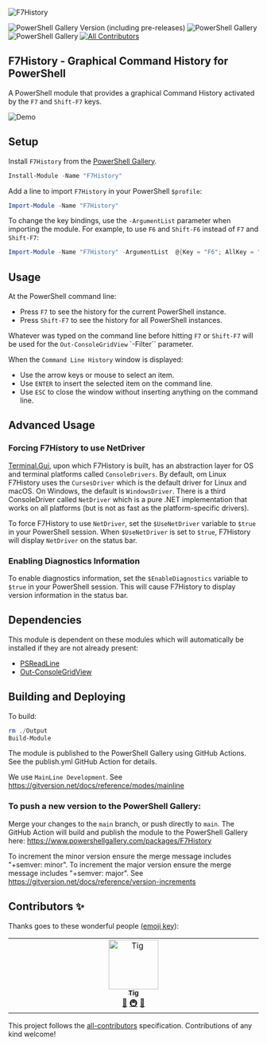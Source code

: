 ![F7History](https://socialify.git.ci/gui-cs/F7History/image?description=1&font=Source%20Code%20Pro&language=1&owner=1&pattern=Circuit%20Board&theme=Auto)

![PowerShell Gallery Version (including pre-releases)](https://img.shields.io/powershellgallery/v/F7History)
![PowerShell Gallery](https://img.shields.io/powershellgallery/dt/F7History)
![PowerShell Gallery](https://img.shields.io/powershellgallery/p/F7History)
[![All Contributors](https://img.shields.io/badge/all_contributors-1-orange.svg?style=flat-square)](#contributors-)

## F7History - Graphical Command History for PowerShell

A PowerShell module that provides a graphical Command History activated by the `F7` and `Shift-F7` keys.

![Demo](https://i.imgur.com/GvX7LEL.gif)

## Setup

Install `F7History` from the [PowerShell Gallery](https://www.powershellgallery.com/packages/F7History/).

```ps1
Install-Module -Name "F7History"
```

Add a line to import `F7History` in your PowerShell `$profile`:

```ps1
Import-Module -Name "F7History"
```

To change the key bindings, use the `-ArgumentList` parameter when importing the module. For example, to use `F6` and `Shift-F6` instead of `F7` and `Shift-F7`:

```ps1
Import-Module -Name "F7History" -ArgumentList  @{Key = "F6"; AllKey = "Shift-F6"}
```

## Usage 

At the PowerShell command line:

* Press `F7` to see the history for the current PowerShell instance.
* Press `Shift-F7` to see the history for all PowerShell instances.

Whatever was typed on the command line before hitting `F7` or `Shift-F7` will be used for the `Out-ConsoleGridView` `-Filter`` parameter.

When the `Command Line History` window is displayed:

* Use the arrow keys or mouse to select an item.
* Use `ENTER` to insert the selected item on the command line.
* Use `ESC` to close the window without inserting anything on the command line.

## Advanced Usage

### Forcing F7History to use NetDriver

[Terminal.Gui](https://github.com/gui-cs/Terminal.Gui), upon which F7History is built, has an abstraction layer for OS and terminal platforms called `ConsoleDrivers`. By default, om Linux F7History uses the `CursesDriver` which is the default driver for Linux and macOS. On Windows, the default is `WindowsDriver`. There is a third ConsoleDriver called `NetDriver` which is a pure .NET implementation that works on all platforms (but is not as fast as the platform-specific drivers). 

To force F7History to use `NetDriver`, set the `$UseNetDriver` variable to `$true` in your PowerShell session. When `$UseNetDriver` is set to `$true`, F7History will display `NetDriver` on the status bar.

### Enabling Diagnostics Information

To enable diagnostics information, set the `$EnableDiagnostics` variable to `$true` in your PowerShell session. This will cause F7History to display version information in the status bar.

## Dependencies

This module is dependent on these modules which will automatically be installed if they are not already present:

* [PSReadLine](https://github.com/PowerShell/PSReadLine)
* [Out-ConsoleGridView](https://github.com/PowerShell/GraphicalTools)

## Building and Deploying

To build:

```ps1
rm ./Output
Build-Module
``````

The module is published to the PowerShell Gallery using GitHub Actions. See the publish.yml GitHub Action for details.

We use `MainLine Development`. See https://gitversion.net/docs/reference/modes/mainline

### To push a new version to the PowerShell Gallery:

Merge your changes to the `main` branch, or push directly to `main`. The GitHub Action will build and publish the module to the PowerShell Gallery here: https://www.powershellgallery.com/packages/F7History

To increment the minor version ensure the merge message includes "+semver: minor". To increment the major version ensure the merge message includes "+semver: major". See https://gitversion.net/docs/reference/version-increments


## Contributors ✨

Thanks goes to these wonderful people ([emoji key](https://allcontributors.org/docs/en/emoji-key)):

<!-- ALL-CONTRIBUTORS-LIST:START - Do not remove or modify this section -->
<!-- prettier-ignore-start -->
<!-- markdownlint-disable -->
<table>
  <tbody>
    <tr>
      <td align="center" valign="top" width="14.28%"><a href="http://www.kindel.com"><img src="https://avatars.githubusercontent.com/u/585482?v=4?s=100" width="100px;" alt="Tig"/><br /><sub><b>Tig</b></sub></a><br /><a href="#maintenance-tig" title="Maintenance">🚧</a> <a href="#infra-tig" title="Infrastructure (Hosting, Build-Tools, etc)">🚇</a> <a href="https://github.com/gui-cs/F7History/pulls?q=is%3Apr+reviewed-by%3Atig" title="Reviewed Pull Requests">👀</a></td>
    </tr>
  </tbody>
</table>

<!-- markdownlint-restore -->
<!-- prettier-ignore-end -->

<!-- ALL-CONTRIBUTORS-LIST:END -->

This project follows the [all-contributors](https://github.com/all-contributors/all-contributors) specification. Contributions of any kind welcome!
